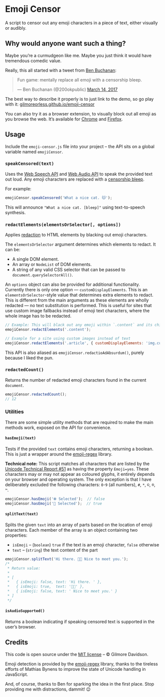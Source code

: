 # Emoji Censor

A script to censor out any emoji characters in a piece of text, either visually or audibly.

## Why would anyone want such a thing?

Maybe you’re a curmudgeon like me. Maybe you just think it would have tremendous comedic value.

Really, this all started with a tweet from [Ben Buchanan](http://weblog.200ok.com.au/):

> Fun game: mentally replace all emoji with a censorship bleep.
>
> — Ben Buchanan (@200okpublic) [March 14, 2017](https://twitter.com/200okpublic/status/841555205833469953)

The best way to describe it properly is to just link to the demo, so go play with it: [gilmoreorless.github.io/emoji-censor](https://gilmoreorless.github.io/emoji-censor/)

You can also try it as a browser extension, to visually block out all emoji as you browse the web.
It’s available for [Chrome][ext-chrome] and [Firefox][ext-firefox].

[ext-chrome]: https://chrome.google.com/webstore/detail/emoji-censor/heceohcbaahlibmaeheomnkpmhnggnld
[ext-firefox]: https://addons.mozilla.org/addon/emoji-censor/


## Usage

Include the `emoji-censor.js` file into your project – the API sits on a global variable named `emojiCensor`.

### `speakCensored(text)`

Uses the [Web Speech API](https://developer.mozilla.org/en-US/docs/Web/API/Web_Speech_API) and [Web Audio API](https://developer.mozilla.org/en-US/docs/Web/API/Web_Audio_API) to speak the provided text out loud. Any emoji characters are replaced with a [censorship bleep](https://en.wikipedia.org/wiki/Bleep_censor).

For example:

```js
emojiCensor.speakCensored('What a nice cat. 🐱');
```

This will announce `"What a nice cat. [bleep]"` using text-to-speech synthesis.

### `redactElements(elementsOrSelector[, options])`

Applies [redaction](https://en.wikipedia.org/wiki/Sanitization_(classified_information)) to HTML elements by blacking out emoji characters.

The `elementsOrSelector` argument determines which elements to redact. It can be:

* A single DOM element.
* An array or `NodeList` of DOM elements.
* A string of any valid CSS selector that can be passed to `document.querySelectorAll()`.

An `options` object can also be provided for additional functionality.
Currently there is only one option — `customDisplayElements`. This is an `elementsOrSelector`-style value that determines extra elements to redact.
This is different from the main arguments as these elements are wholly redacted — no text substitution is performed. This is useful for sites that use custom image fallbacks instead of emoji text characters, where the whole image has to be redacted.

```js
// Example: This will black out any emoji within `.content` and its children.
emojiCensor.redactElements('.content');

// Example for a site using custom images instead of text
emojiCensor.redactElements('.article', { customDisplayElements: 'img.custom-emoji' });
```

This API is also aliased as `emojiCensor.redactioAdAbsurdum()`, purely because I liked the pun.

### `redactedCount()`

Returns the number of redacted emoji characters found in the current `document`.

```js
emojiCensor.redactedCount();
// 12
```

### Utilities

There are some simple utility methods that are required to make the main methods work, exposed on the API for convenience.

#### `hasEmoji(text)`

Tests if the provided `text` contains emoji characters, returning a boolean. This is just a wrapper around the [emoji-regex](https://github.com/mathiasbynens/emoji-regex) library.

**Technical note:** This script matches all characters that are listed by the [Unicode Technical Report #51](http://www.unicode.org/reports/tr51/) as having the property `Emoji=yes`. These characters may or may not appear as coloured glyphs, it entirely depends on your browser and operating system.
The only exception is that I have deliberately excluded the following characters: `0`-`9` (all numbers), `#`, `*`, `©`, `®`, `™`.

```js
emojiCensor.hasEmoji('⦿ Selected');  // false
emojiCensor.hasEmoji('🔘 Selected');  // true
```

#### `splitText(text)`

Splits the given `text` into an array of parts based on the location of emoji characters. Each member of the array is an object containing two properties:

* `isEmoji` – (`boolean`) `true` if the text is an emoji character, `false` otherwise
* `text` – (`string`) the text content of the part

```js
emojiCensor.splitText('Hi there. 👋🏼 Nice to meet you.');
/*
 * Return value:
 *
 * [
 *   { isEmoji: false, text: 'Hi there. ' },
 *   { isEmoji: true,  text: '👋🏼' },
 *   { isEmoji: false, text: ' Nice to meet you.' }
 * ]
 */
```

#### `isAudioSupported()`

Returns a boolean indicating if speaking censored text is supported in the user’s browser.


## Credits

This code is open source under the [MIT license](LICENSE) – © Gilmore Davidson.

Emoji detection is provided by the [emoji-regex](https://github.com/mathiasbynens/emoji-regex) library, thanks to the tireless efforts of Mathias Bynens to improve the state of Unicode handling in JavaScript.

And, of course, thanks to Ben for sparking the idea in the first place. Stop providing me with distractions, dammit! 😉
